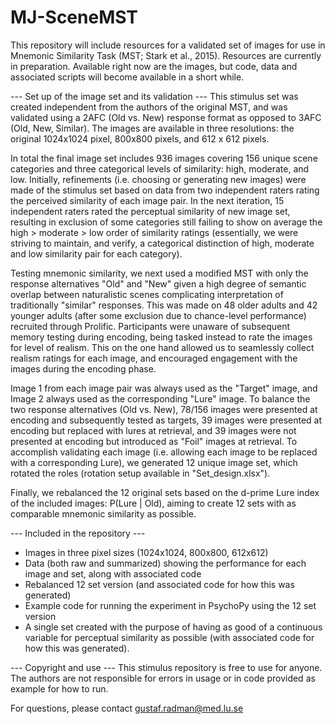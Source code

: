 # MJ-SceneMST
This repository will include resources for a validated set of images for use in Mnemonic Similarity Task (MST; Stark et al., 2015). Resources are currently in preparation. Available right now are the images, but code, data and associated scripts will become available in a short while.

--- Set up of the image set and its validation ---
This stimulus set was created independent from the authors of the original MST, and was validated using a 2AFC (Old vs. New) response format as opposed to 3AFC (Old, New, Similar). The images are available in three resolutions: the original 1024x1024 pixel, 800x800 pixels, and 612 x 612 pixels.

In total the final image set includes 936 images covering 156 unique scene categories and three categorical levels of similarity: high, moderate, and low. Initially, refinements (i.e. choosing or generating new images) were made of the stimulus set based on data from two independent raters rating the perceived similarity of each image pair. In the next iteration, 15 independent raters rated the perceptual similarity of new image set, resulting in exclusion of some categories still failing to show on average the high > moderate > low order of similarity ratings (essentially, we were striving to maintain, and verify, a categorical distinction of high, moderate and low similarity pair for each category).

Testing mnemonic similarity, we next used a modified MST with only the response alternatives "Old" and "New" given a high degree of semantic overlap between naturalistic scenes complicating interpretation of traditionally "similar" responses. This was made on 48 older adults and 42 younger adults (after some exclusion due to chance-level performance) recruited through Prolific. Participants were unaware of subsequent memory testing during encoding, being tasked instead to rate the images for level of realism. This on the one hand allowed us to seamlessly collect realism ratings for each image, and encouraged engagement with the images during the encoding phase.

Image 1 from each image pair was always used as the "Target" image, and Image 2 always used as the corresponding "Lure" image. To balance the two response alternatives (Old vs. New), 78/156 images were presented at encoding and subsequently tested as targets, 39 images were presented at encoding but replaced with lures at retrieval, and 39 images were not presented at encoding but introduced as "Foil" images at retrieval. To accomplish validating each image (i.e. allowing each image to be replaced with a corresponding Lure), we generated 12 unique image set, which rotated the roles (rotation setup available in "Set_design.xlsx").

Finally, we rebalanced the 12 original sets based on the d-prime Lure index of the included images: P(Lure | Old), aiming to create 12 sets with as comparable mnemonic similarity as possible.

--- Included in the repository ---
- Images in three pixel sizes (1024x1024, 800x800, 612x612) 
- Data (both raw and summarized) showing the performance for each image and set, along with associated code
- Rebalanced 12 set version (and associated code for how this was generated)
- Example code for running the experiment in PsychoPy using the 12 set version
- A single set created with the purpose of having as good of a continuous variable for perceptual similarity as possible (with associated code for how this was generated).

--- Copyright and use ---
This stimulus repository is free to use for anyone. The authors are not responsible for errors in usage or in code provided as example for how to run.

For questions, please contact gustaf.radman@med.lu.se
